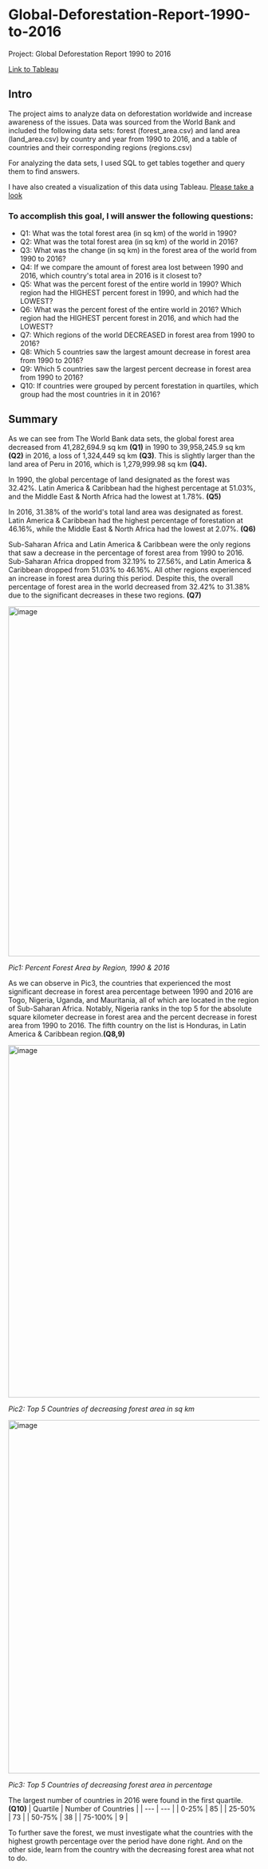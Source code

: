 # Global-Deforestation-Report-1990-to-2016
Project: Global Deforestation Report 1990 to 2016

[Link to Tableau](https://public.tableau.com/app/profile/kristina.klimenchuk/viz/GlobalDeforestation1990vs2016/GlobalDeforestation1990vs2016)

## **Intro**

The project aims to analyze data on deforestation worldwide and increase awareness of the issues. Data was sourced from the World Bank and included the following data sets: forest (forest_area.csv) and land area (land_area.csv) by country and year from 1990 to 2016, and a table of countries and their corresponding regions (regions.csv)

For analyzing the data sets, I used SQL to get tables together and query them to find answers. 

I have also created a visualization of this data using Tableau. [Please take a look](https://public.tableau.com/app/profile/kristina.klimenchuk/viz/GlobalDeforestation1990vs2016/GlobalDeforestation1990vs2016)

### To accomplish this goal, I will answer the following questions:

- Q1: What was the total forest area (in sq km) of the world in 1990?
- Q2: What was the total forest area (in sq km) of the world in 2016?
- Q3: What was the change (in sq km) in the forest area of the world from 1990 to 2016?
- Q4: If we compare the amount of forest area lost between 1990 and 2016, which country's total area in 2016 is it closest to?
- Q5: What was the percent forest of the entire world in 1990? Which region had the HIGHEST percent forest in 1990, and which had the LOWEST?
- Q6: What was the percent forest of the entire world in 2016? Which region had the HIGHEST percent forest in 2016, and which had the LOWEST?
- Q7: Which regions of the world DECREASED in forest area from 1990 to 2016?
- Q8: Which 5 countries saw the largest amount decrease in forest area from 1990 to 2016?
- Q9: Which 5 countries saw the largest percent decrease in forest area from 1990 to 2016?
- Q10: If countries were grouped by percent forestation in quartiles, which group had the most countries in it in 2016?

## **Summary**

As we can see from The World Bank data sets, the global forest area decreased from 41,282,694.9 sq km **(Q1)** in 1990 to 39,958,245.9 sq km **(Q2)** in 2016, a loss of 1,324,449 sq km **(Q3)**. This is slightly larger than the land area of Peru in 2016, which is 1,279,999.98 sq km **(Q4).**

In 1990, the global percentage of land designated as the forest was 32.42%. Latin America & Caribbean had the highest percentage at 51.03%, and the Middle East & North Africa had the lowest at 1.78%. **(Q5)**

In 2016, 31.38% of the world's total land area was designated as forest. Latin America & Caribbean had the highest percentage of forestation at 46.16%, while the Middle East & North Africa had the lowest at 2.07%. **(Q6)**

Sub-Saharan Africa and Latin America & Caribbean were the only regions that saw a decrease in the percentage of forest area from 1990 to 2016. Sub-Saharan Africa dropped from 32.19% to 27.56%, and Latin America & Caribbean dropped from 51.03% to 46.16%. All other regions experienced an increase in forest area during this period. Despite this, the overall percentage of forest area in the world decreased from 32.42% to 31.38% due to the significant decreases in these two regions. **(Q7)**

<img width="702" alt="image" src="https://user-images.githubusercontent.com/84743536/212173509-5624a7c5-fd2f-49f3-8b7d-1f8d7898088d.png">

*Pic1: Percent Forest Area by Region, 1990 & 2016*



As we can observe in Pic3, the countries that experienced the most significant decrease in forest area percentage between 1990 and 2016 are Togo, Nigeria, Uganda, and Mauritania, all of which are located in the region of Sub-Saharan Africa. Notably, Nigeria ranks in the top 5 for the absolute square kilometer decrease in forest area and the percent decrease in forest area from 1990 to 2016. The fifth country on the list is Honduras, in Latin America & Caribbean region.**(Q8,9)**

<img width="707" alt="image" src="https://user-images.githubusercontent.com/84743536/212173786-f30cc3f7-9f1d-4245-aa53-f3422dbad9dd.png">

*Pic2: Top 5 Countries of decreasing forest area in sq km*

<img width="709" alt="image" src="https://user-images.githubusercontent.com/84743536/212173847-7cae073f-b193-487c-b340-607d2633157a.png">

*Pic3: Top 5 Countries of decreasing forest area in percentage*

The largest number of countries in 2016 were found in the first quartile.**(Q10)**
| Quartile  | Number of Countries |
| --- | --- |
| 0-25% | 85 |
| 25-50% | 73 |
| 50-75% | 38 |
| 75-100% | 9 |

To further save the forest, we must investigate what the countries with the highest growth percentage over the period
have done right. And on the other side, learn from the country with the decreasing forest area what not to do.

